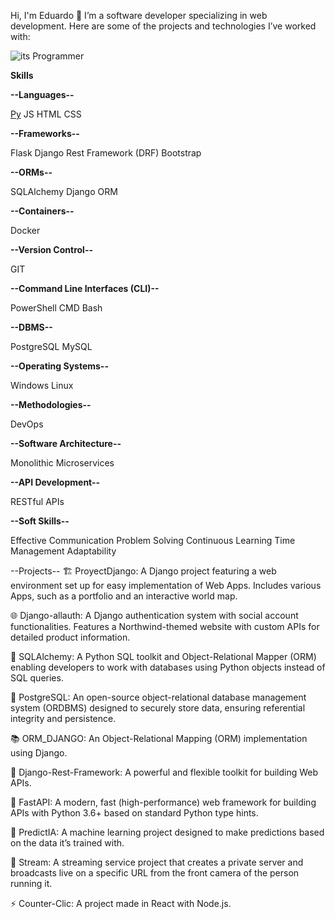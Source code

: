 Hi, I'm Eduardo 👋
I’m a software developer specializing in web development. Here are some of the projects and technologies I’ve worked with:

![its Programmer](https://images3.memedroid.com/images/UPLOADED983/62d8ffe1d7445.jpeg)

**Skills**

**--Languages--**

[Py](https://github.com/yurijserrano/Github-Profile-Readme-Logos/blob/master/programming%20languages/python.svg)
JS
HTML
CSS

**--Frameworks--**

Flask
Django Rest Framework (DRF)
Bootstrap

**--ORMs--**

SQLAlchemy
Django ORM

**--Containers--**

Docker

**--Version Control--**

GIT

**--Command Line Interfaces (CLI)--**

PowerShell
CMD
Bash

**--DBMS--**

PostgreSQL
MySQL

**--Operating Systems--**

Windows
Linux

**--Methodologies--**

DevOps

**--Software Architecture--**

Monolithic
Microservices

**--API Development--**

RESTful APIs

**--Soft Skills--**

Effective Communication
Problem Solving
Continuous Learning
Time Management
Adaptability



--Projects--
🏗️ ProyectDjango: A Django project featuring a web environment set up for easy implementation of Web Apps. Includes various Apps, such as a portfolio and an interactive world map.

🌐 Django-allauth: A Django authentication system with social account functionalities. Features a Northwind-themed website with custom APIs for detailed product information.

🚀 SQLAlchemy: A Python SQL toolkit and Object-Relational Mapper (ORM) enabling developers to work with databases using Python objects instead of SQL queries.

🧠 PostgreSQL: An open-source object-relational database management system (ORDBMS) designed to securely store data, ensuring referential integrity and persistence.

📚 ORM_DJANGO: An Object-Relational Mapping (ORM) implementation using Django.

💬 Django-Rest-Framework: A powerful and flexible toolkit for building Web APIs.

🚀 FastAPI: A modern, fast (high-performance) web framework for building APIs with Python 3.6+ based on standard Python type hints.

🧠 PredictIA: A machine learning project designed to make predictions based on the data it’s trained with.

🎥 Stream: A streaming service project that creates a private server and broadcasts live on a specific URL from the front camera of the person running it.

⚡ Counter-Clic: A project made in React with Node.js.
